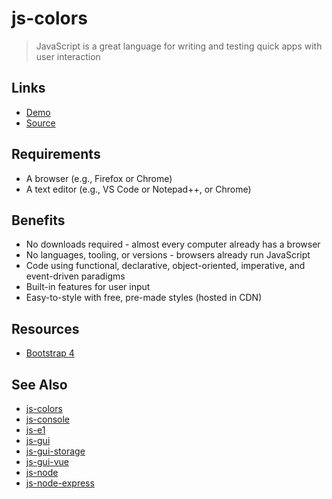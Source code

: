# js-colors

> JavaScript is a great language for writing and testing quick apps with user interaction

## Links

- [Demo](https://profcase.github.io/js-colors/)
- [Source](https://github.com/profcase/js-colors)

## Requirements

- A browser (e.g., Firefox or Chrome)
- A text editor (e.g., VS Code or Notepad++, or Chrome)

## Benefits

- No downloads required - almost every computer already has a browser
- No languages, tooling, or versions - browsers already run JavaScript
- Code using functional, declarative, object-oriented, imperative, and event-driven paradigms
- Built-in features for user input
- Easy-to-style with free, pre-made styles (hosted in CDN)

## Resources

- [Bootstrap 4](https://getbootstrap.com/docs/4.3/getting-started/introduction/)

## See Also

- [js-colors](https://github.com/profcase/js-colors)
- [js-console](https://github.com/profcase/js-console)
- [js-e1](https://github.com/profcase/js-e1)
- [js-gui](https://github.com/profcase/js-gui)
- [js-gui-storage](https://github.com/profcase/js-gui-storage)
- [js-gui-vue](https://github.com/denisecase/js-gui-vue)
- [js-node](https://github.com/denisecase/js-node)
- [js-node-express](https://github.com/denisecase/js-node-express)
